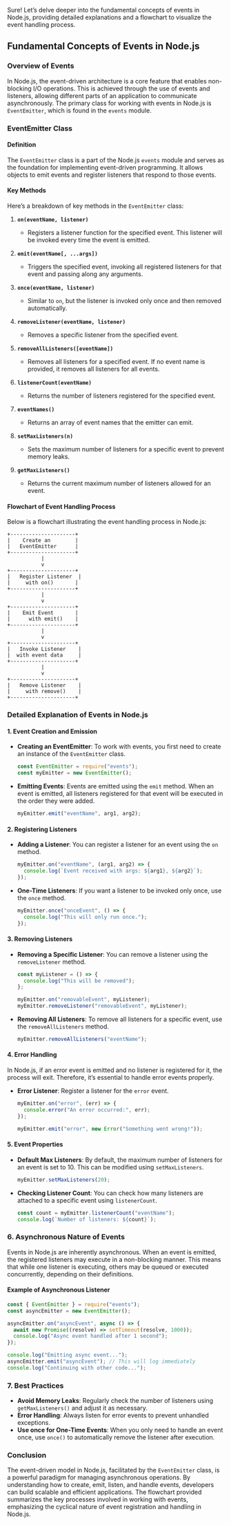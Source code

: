Sure! Let’s delve deeper into the fundamental concepts of events in Node.js, providing detailed explanations and a flowchart to visualize the event handling process.

## Fundamental Concepts of Events in Node.js

### Overview of Events

In Node.js, the event-driven architecture is a core feature that enables non-blocking I/O operations. This is achieved through the use of events and listeners, allowing different parts of an application to communicate asynchronously. The primary class for working with events in Node.js is `EventEmitter`, which is found in the `events` module.

### EventEmitter Class

#### Definition

The `EventEmitter` class is a part of the Node.js `events` module and serves as the foundation for implementing event-driven programming. It allows objects to emit events and register listeners that respond to those events.

#### Key Methods

Here’s a breakdown of key methods in the `EventEmitter` class:

1. **`on(eventName, listener)`**
   - Registers a listener function for the specified event. This listener will be invoked every time the event is emitted.
2. **`emit(eventName[, ...args])`**

   - Triggers the specified event, invoking all registered listeners for that event and passing along any arguments.

3. **`once(eventName, listener)`**

   - Similar to `on`, but the listener is invoked only once and then removed automatically.

4. **`removeListener(eventName, listener)`**

   - Removes a specific listener from the specified event.

5. **`removeAllListeners([eventName])`**

   - Removes all listeners for a specified event. If no event name is provided, it removes all listeners for all events.

6. **`listenerCount(eventName)`**

   - Returns the number of listeners registered for the specified event.

7. **`eventNames()`**

   - Returns an array of event names that the emitter can emit.

8. **`setMaxListeners(n)`**

   - Sets the maximum number of listeners for a specific event to prevent memory leaks.

9. **`getMaxListeners()`**
   - Returns the current maximum number of listeners allowed for an event.

#### Flowchart of Event Handling Process

Below is a flowchart illustrating the event handling process in Node.js:

```plaintext
+---------------------+
|    Create an        |
|   EventEmitter      |
+---------------------+
           |
           v
+---------------------+
|   Register Listener  |
|     with on()       |
+---------------------+
           |
           v
+---------------------+
|    Emit Event       |
|      with emit()    |
+---------------------+
           |
           v
+---------------------+
|   Invoke Listener    |
|  with event data     |
+---------------------+
           |
           v
+---------------------+
|   Remove Listener    |
|     with remove()    |
+---------------------+
```

### Detailed Explanation of Events in Node.js

#### 1. **Event Creation and Emission**

- **Creating an EventEmitter**:
  To work with events, you first need to create an instance of the `EventEmitter` class.

  ```javascript
  const EventEmitter = require("events");
  const myEmitter = new EventEmitter();
  ```

- **Emitting Events**:
  Events are emitted using the `emit` method. When an event is emitted, all listeners registered for that event will be executed in the order they were added.

  ```javascript
  myEmitter.emit("eventName", arg1, arg2);
  ```

#### 2. **Registering Listeners**

- **Adding a Listener**:
  You can register a listener for an event using the `on` method.

  ```javascript
  myEmitter.on("eventName", (arg1, arg2) => {
    console.log(`Event received with args: ${arg1}, ${arg2}`);
  });
  ```

- **One-Time Listeners**:
  If you want a listener to be invoked only once, use the `once` method.

  ```javascript
  myEmitter.once("onceEvent", () => {
    console.log("This will only run once.");
  });
  ```

#### 3. **Removing Listeners**

- **Removing a Specific Listener**:
  You can remove a listener using the `removeListener` method.

  ```javascript
  const myListener = () => {
    console.log("This will be removed");
  };

  myEmitter.on("removableEvent", myListener);
  myEmitter.removeListener("removableEvent", myListener);
  ```

- **Removing All Listeners**:
  To remove all listeners for a specific event, use the `removeAllListeners` method.

  ```javascript
  myEmitter.removeAllListeners("eventName");
  ```

#### 4. **Error Handling**

In Node.js, if an error event is emitted and no listener is registered for it, the process will exit. Therefore, it’s essential to handle error events properly.

- **Error Listener**:
  Register a listener for the `error` event.

  ```javascript
  myEmitter.on("error", (err) => {
    console.error("An error occurred:", err);
  });

  myEmitter.emit("error", new Error("Something went wrong!"));
  ```

#### 5. **Event Properties**

- **Default Max Listeners**:
  By default, the maximum number of listeners for an event is set to 10. This can be modified using `setMaxListeners`.

  ```javascript
  myEmitter.setMaxListeners(20);
  ```

- **Checking Listener Count**:
  You can check how many listeners are attached to a specific event using `listenerCount`.

  ```javascript
  const count = myEmitter.listenerCount("eventName");
  console.log(`Number of listeners: ${count}`);
  ```

### 6. **Asynchronous Nature of Events**

Events in Node.js are inherently asynchronous. When an event is emitted, the registered listeners may execute in a non-blocking manner. This means that while one listener is executing, others may be queued or executed concurrently, depending on their definitions.

#### Example of Asynchronous Listener

```javascript
const { EventEmitter } = require("events");
const asyncEmitter = new EventEmitter();

asyncEmitter.on("asyncEvent", async () => {
  await new Promise((resolve) => setTimeout(resolve, 1000));
  console.log("Async event handled after 1 second");
});

console.log("Emitting async event...");
asyncEmitter.emit("asyncEvent"); // This will log immediately
console.log("Continuing with other code...");
```

### 7. **Best Practices**

- **Avoid Memory Leaks**: Regularly check the number of listeners using `getMaxListeners()` and adjust it as necessary.
- **Error Handling**: Always listen for error events to prevent unhandled exceptions.
- **Use once for One-Time Events**: When you only need to handle an event once, use `once()` to automatically remove the listener after execution.

### Conclusion

The event-driven model in Node.js, facilitated by the `EventEmitter` class, is a powerful paradigm for managing asynchronous operations. By understanding how to create, emit, listen, and handle events, developers can build scalable and efficient applications. The flowchart provided summarizes the key processes involved in working with events, emphasizing the cyclical nature of event registration and handling in Node.js.

